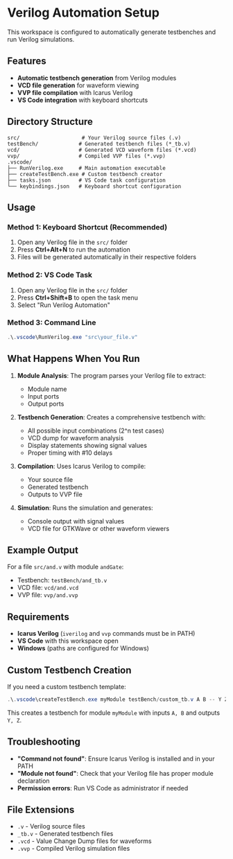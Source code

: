 # Verilog Automation Setup

This workspace is configured to automatically generate testbenches and run Verilog simulations.

## Features

- **Automatic testbench generation** from Verilog modules
- **VCD file generation** for waveform viewing
- **VVP file compilation** with Icarus Verilog
- **VS Code integration** with keyboard shortcuts

## Directory Structure

```
src/                    # Your Verilog source files (.v)
testBench/             # Generated testbench files (*_tb.v)
vcd/                   # Generated VCD waveform files (*.vcd)
vvp/                   # Compiled VVP files (*.vvp)
.vscode/
├── RunVerilog.exe     # Main automation executable
├── createTestBench.exe # Custom testbench creator
├── tasks.json         # VS Code task configuration
└── keybindings.json   # Keyboard shortcut configuration
```

## Usage

### Method 1: Keyboard Shortcut (Recommended)
1. Open any Verilog file in the `src/` folder
2. Press **Ctrl+Alt+N** to run the automation
3. Files will be generated automatically in their respective folders

### Method 2: VS Code Task
1. Open any Verilog file in the `src/` folder
2. Press **Ctrl+Shift+B** to open the task menu
3. Select "Run Verilog Automation"

### Method 3: Command Line
```powershell
.\.vscode\RunVerilog.exe "src\your_file.v"
```

## What Happens When You Run

1. **Module Analysis**: The program parses your Verilog file to extract:
   - Module name
   - Input ports
   - Output ports

2. **Testbench Generation**: Creates a comprehensive testbench with:
   - All possible input combinations (2^n test cases)
   - VCD dump for waveform analysis
   - Display statements showing signal values
   - Proper timing with #10 delays

3. **Compilation**: Uses Icarus Verilog to compile:
   - Your source file
   - Generated testbench
   - Outputs to VVP file

4. **Simulation**: Runs the simulation and generates:
   - Console output with signal values
   - VCD file for GTKWave or other waveform viewers

## Example Output

For a file `src/and.v` with module `andGate`:
- Testbench: `testBench/and_tb.v`
- VCD file: `vcd/and.vcd`
- VVP file: `vvp/and.vvp`

## Requirements

- **Icarus Verilog** (`iverilog` and `vvp` commands must be in PATH)
- **VS Code** with this workspace open
- **Windows** (paths are configured for Windows)

## Custom Testbench Creation

If you need a custom testbench template:

```powershell
.\.vscode\createTestBench.exe myModule testBench/custom_tb.v A B -- Y Z
```

This creates a testbench for module `myModule` with inputs `A, B` and outputs `Y, Z`.

## Troubleshooting

- **"Command not found"**: Ensure Icarus Verilog is installed and in your PATH
- **"Module not found"**: Check that your Verilog file has proper module declaration
- **Permission errors**: Run VS Code as administrator if needed

## File Extensions

- `.v` - Verilog source files
- `_tb.v` - Generated testbench files
- `.vcd` - Value Change Dump files for waveforms
- `.vvp` - Compiled Verilog simulation files
